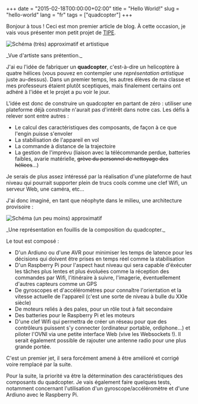 +++
date = "2015-02-18T00:00:00+02:00"
title = "Hello World!"
slug = "hello-world"
lang = "fr"
tags = ["quadcopter"]
+++

Bonjour à tous ! Ceci est mon premier article de blog. À cette occasion, je vais vous présenter mon petit projet de [TIPE](https://fr.wikipedia.org/wiki/Travail_d%27initiative_personnelle_encadr%C3%A9).

![Schéma (très) approximatif et artistique](/img/blog/2015-hello-world/quadcopter-ugly.png)
<p class="text-center">_Vue d'artiste sans prétention._</p>

J'ai eu l'idée de fabriquer un **quadcopter**, c'est-à-dire un helicoptère à quatre hélices (vous pouvez en contempler une _représentation artistique_ juste au-dessus). Dans un premier temps, les autres élèves de ma classe et mes professeurs étaient plutôt sceptiques, mais finalement certains ont adhéré à l'idée et le projet a pu voir le jour.

L'idée est donc de construire un quadcopter en partant de zéro : utiliser une plateforme déjà construite n'aurait pas d'intérêt dans notre cas. Les défis à relever sont entre autres :

* Le calcul des caractéristiques des composants, de façon à ce que l'engin puisse s'envoler
* La stabilisation de l'appareil en vol
* La commande à distance de la trajectoire
* La gestion de l'imprévu (liaison avec la télécommande perdue, batteries faibles, avarie matérielle, ~~grève du personnel de nettoyage des hélices~~...)

Je serais de plus assez intéressé par la réalisation d'une plateforme de haut niveau qui pourrait supporter plein de trucs cools comme une clef Wifi, un serveur Web, une caméra, etc...

J'ai donc imaginé, en tant que néophyte dans le milieu, une architecture provisoire :

![Schéma (un peu moins) approximatif](/img/blog/2015-hello-world/quadcopter-draft.png)
<p class="text-center">_Une représentation en fouillis de la composition du quadcopter._</p>

Le tout est composé :

* D'un Ardiuno ou d'une AVR pour minimiser les temps de latence pour les décisions qui doivent être prises en temps réel comme la stabilisation
* D'un Raspberry Pi pour l'aspect haut niveau qui sera capable d'éxécuter les tâches plus lentes et plus évoluées comme la réception des commandes par Wifi, l'itinéraire à suivre, l'imagerie, éventuellement d'autres capteurs comme un GPS
* De gyroscopes et d'accéléromètres pour connaître l'orientation et la vitesse actuelle de l'appareil (c'est une sorte de niveau à bulle du XXIe siècle)
* De moteurs reliés à des pales, pour un rôle tout à fait secondaire
* Des batteries pour le Raspberry Pi et les moteurs
* D'une clef Wifi qui permettra de créer un réseau pour que des contrôleurs puissent s'y connecter (ordinateur portable, ordiphone...) et piloter l'OVNI via une petite interface Web (vive les Websockets !). Il serait également possible de rajouter une antenne radio pour une plus grande portée.

C'est un premier jet, il sera forcément amené à être amélioré et corrigé voire remplacé par la suite.

Pour la suite, la priorité va être la détermination des caractéristiques des composants du quadcopter. Je vais également faire quelques tests, notamment concernant l'utilisation d'un gyroscope/accéléromètre et d'une Ardiuno avec le Raspberry Pi.
